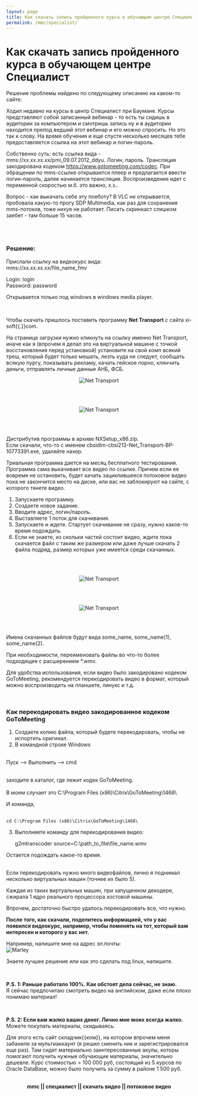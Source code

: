 ```yaml
---
layout: page
title: Как скачать запись пройденного курса в обучающем центре Специалист
permalink: /mmc/specialist/
---
```


# Как скачать запись пройденного курса в обучающем центре Специалист


Решение проблемы найдено по следующему описанию на каком-то сайте:

Ходил недавно на курсы в центр Специалист при Баумане. Курсы представляют собой записанный вебинар - то есть ты сидишь в аудитории за компьютером и смотришь запись ну и в аудитории находится препод ведший этот вебинар и его можно спросить. Но это так к слову. На время обучения и еще спустя несколько месяцев тебе предоставляется ссылка на этот вебинар и логин-пароль.


Собственно суть: есть ссылка вида - mms://xx.xx.xx.xx/pmi_09.07.2012_ddyu. Логин, пароль. Трансляция закодирована кодеком https://www.gotomeeting.com/codec. При обращении по mms-ссылке открывается плеер и предлагается ввести логин-пароль, далее начинается трансляция. Воспроизведение идет с переменной скоростью м.б. это важно, х.з..

Вопрос - как выкачать себе эту поеботу?
В VLC не открывается, пробовала какую-то прогу SDP Multimedia, как раз для сохранения mms-потоков, тоже нихуя не работает. Писать скринкаст слишком заебет - там больше 15 часов.


<br/><br/>


<h3>Решение:</h3>

Прислали ссылку на видеокурс вида:  
mms://xx.xx.xx.xx/file_name_fmv


Login: login<br/>
Password: password<br/>

Открывается только под windows в windows media player.

<br/>

Чтобы скачать пришлось поставить программу <strong>Net Transport</strong> c сайта xi-soft{{.}}com.


На странице загрузки нужно кликнуть на ссылку именно Net Transport, иначе как я
(впрочем я делал это на виртуальной машине с точкой восстановления перед установкой)
установите на свой комп всякий треш, который будет только мешать, лезть куда не следует, сообщать всякую пургу, показывать рекламу, качать гейское порно, клянчить деньги, отправлять личные данные АНБ, ФСБ.


<div align="center">
	<img src="http://files.sysadm.ru/etc/net1.PNG" alt="Net Transport" border="0" />
</div>


<br/><br/>

<div align="center">
	<img src="http://files.sysadm.ru/etc/net2.PNG" alt="Net Transport" border="0" />
</div>

<br/><br/>

Дистрибутив программы в архиве NXSetup_x86.zip.<br/>
Если скачали, что-то с именем cbsidlm-cbsi213-Net_Transport-BP-10773391.exe, удаляйте нахер.


Триальная программа дается на месяц бесплатного тестирования. <br/>
Программа сама выкачивает все видео по ссылке.
Причем если ее вовремя не остановить, будет качать зациклившееся потоковое видео пока не закончится место на диске, или вас не заблокируют на сайте, с которого тянете видео.


1) Запускаете программу.<br/>
2) Создаете новое задание.<br/>
3) Вводите адрес, логин/пароль.<br/>
4) Выставляете 1 поток для скачивания.<br/>
5) Запускаете и ждете. Стартует скачивание не сразу, нужно какое-то время подождать.<br/>
6) Если не знаете, из скольки частей состоит видео, ждите пока скачается файл с таким же размером
или даже лучше скачать 2 файла подряд, размер которых уже имеется среди скачанных.

<br/><br/>

<div align="center">
	<img src="http://files.sysadm.ru/etc/NetTransport_01.png" alt="Net Transport" border="0" />
</div>

<br/><br/>

<div align="center">
	<img src="http://files.sysadm.ru/etc/NetTransport_02.png" alt="Net Transport" border="0" />
</div>

<br/><br/>

Имена скачанных файлов будут вида some_name, some_name(1), some_name(2).


При необходимости, переименовать файлы во что-то более подходящее с расширением *.wmv.

Для удобства использования, если видео было закодировано кодеком GoToMeeting, рекомендуется перекодировать видео в формат, который можно воспроизводить на планшете, линукс и т.д.


<br/>
<h3>Как перекодировать видео закодированное кодеком GoToMeeting </h3>


1) Создаете копию файла, который будете перекодировать, чтобы не испортить оригинал.<br/>
2) В командной строке Windows <br/><br/>

Пуск --> Выполнить --> cmd<br/><br/>

заходите в каталог, где лежит кодек GoToMeeting. <br/><br/>
В моем случает это C:\Program Files (x86)\Citrix\GoToMeeting\1468\

И команда, <br/><br/>

    cd C:\Program Files (x86)\Citrix\GoToMeeting\1468\


3) Выполняете команду для перекодирования видео:<br/>

    g2mtranscoder source=C:\path_to_file\file_name.wmv

Остается подождать какое-то время.<br/><br/>

Если перекодировать нужно много видеофайлов, лично я поднимал несколько виртуальных машин (точнее их было 5).<br/>

Каждая из таких виртуальных машин, при запущенном декодере, сжирала 1 ядро реального процессора хостовой машины.


Впрочем, достаточно быстро удалось перекодировать все, что нужно.


<strong>После того, как скачали, поделитесь информацией, что у вас появился видеокурс, например, чтобы поменять на тот, который вам интересен и которого у вас нет.</strong>


Например, напишите мне на адрес эл.почты:
<br/><img src="http://img.fotografii.org/a3333333mail.gif" alt="Marley" border="0" />


Знаете лучшее решение или как это сделать под linux, напишите.


<br/>

<b>P.S. 1: Раньше работало 100%. Как обстоят дела сейчас, не знаю.</b>  
Я сейчас предпочитаю смотреть видео на английском, даже если плохо понимаю материал!


<br/>

<b>P.S. 2: Если вам жалко ваших денег. Лично мне моих всегда жалко.</b>  
Можете покупать материалы, скидываясь.

Для этого есть сайт складчик{{ком}}, на котором впрочем меня забанили за мультиаккаунт (я решил сменить ник и зарегистрировался еще раз). Там сидят материально заинтересованные акулы, которы помогают получить нужные обучающие материалы, значительно дешевле. Курс стоимостью > 100 000 руб, состоящий из 5 курсов по Oracle DataBase, можно было получить за сумму в районе 1 500 руб.



<br/>

<div align="center">
	<strong> mmc || специалист || скачать видео || потоковое видео </strong>
</div>
